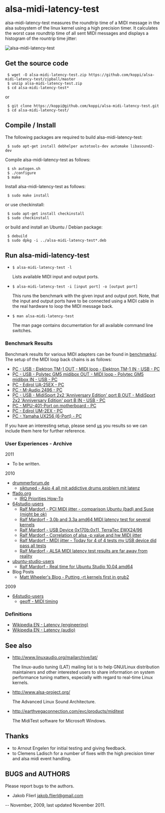 # alsa-midi-latency-test

alsa-midi-latency-test measures the roundtrip time of a MIDI message in the alsa subsystem of the linux kernel using a high precision timer. It calculates the worst case roundtrip time of all sent MIDI messages and displays a histogram of the rountrip time jitter:

![alsa-midi-latency-test](https://raw.github.com/koppi/alsa-midi-latency-test/master/alsa-midi-latency-test.gif "alsa midi latency test")

## Get the source code

```
 $ wget -O alsa-midi-latency-test.zip https://github.com/koppi/alsa-midi-latency-test/zipball/master
 $ unzip alsa-midi-latency-test.zip
 $ cd alsa-midi-latency-test*
```

or

```
 $ git clone https://koppi@github.com/koppi/alsa-midi-latency-test.git
 $ cd alsa-midi-latency-test/
```

## Compile / Install

The following packages are required to build alsa-midi-latency-test:

```
 $ sudo apt-get install debhelper autotools-dev automake libasound2-dev
```

Compile alsa-midi-latency-test as follows:

```
 $ sh autogen.sh
 $ ./configure
 $ make
```

Install alsa-midi-latency-test as follows:

```
 $ sudo make install
```

or use checkinstall:

```
 $ sudo apt-get install checkinstall
 $ sudo checkinstall
```

or build and install an Ubuntu / Debian package:

```
 $ debuild
 $ sudo dpkg -i ../alsa-midi-latency-test*.deb
```

## Run alsa-midi-latency-test

 * ``` $ alsa-midi-latency-test -l ```

    Lists available MIDI input and output ports.

 * ``` $ alsa-midi-latency-test -i [input port] -o [output port] ```

    This runs the benchmark with the given input and output port. Note, that the
    input and output ports have to be connected using a MIDI cable in the real
    hardware to loop the MIDI message back.

 * ``` $ man alsa-midi-latency-test ```

    The man page contains documentation for all available command line switches.

### Benchmark Results

Benchmark results for various MIDI adapters can be found in [benchmarks/](alsa-midi-latency-test/blob/master/benchmarks). The setup of the MIDI loop back chains is as follows:

 * [PC - USB - Elektron TM-1 OUT - MIDI loop - Elektron TM-1 IN - USB - PC](alsa-midi-latency-test/blob/master/benchmarks/elektron-tm1.txt)
 * [PC - USB - Polytec GM5 midibox OUT - MIDI loop - Polytec GM5 midibox IN - USB - PC](alsa-midi-latency-test/blob/master/benchmarks/gm5x5x5.txt)
 * [PC - Edirol UA-25EX - PC](alsa-midi-latency-test/blob/master/benchmarks/um2ex.txt)
 * [PC - M-Audio 2496 - PC](alsa-midi-latency-test/blob/master/benchmarks/m-audio-2496.txt)
 * [PC - USB - MidiSport 2x2 'Anniversary Edition' port B OUT - MidiSport 2x2 'Anniversary Edition' port B IN - USB - PC](alsa-midi-latency-test/blob/master/benchmarks/midisport2x2ann.txt)
 * [PC - MPU-401-Port on motherboard - PC](alsa-midi-latency-test/blob/master/benchmarks/mpu401.txt)
 * [PC - Edirol UM-2EX - PC](alsa-midi-latency-test/blob/master/benchmarks/um2ex.txt)
 * [PC - Yamaha UX256 (6-Port) - PC](alsa-midi-latency-test/blob/master/benchmarks/yamaha-ux256.txt)

If you have an interesting setup, please send [us](https://github.com/koppi) you results so we can include them here for further reference.

### User Experiences - Archive

2011

 * To be written.

2010

 * [drummerforum.de](http://www.drummerforum.de/forum/)
     * [siktuned - Asio 4 all mit addictive drums problem mit latenz](http://www.drummerforum.de/forum/48500-asio-4-all-mit-addictive-drums-problem-mit-latenz.html#post787463)
 * [ffado.org](http://subversion.ffado.org/wiki/)
     * [IRQ Priorities How-To](http://subversion.ffado.org/wiki/IrqPriorities)
 * [64studio-users](http://www.mail-archive.com/64studio-users@lists.64studio.com)
     * [Ralf Mardorf - PCI MIDI jitter - comparison Ubuntu (bad) and Suse	(might be ok)](http://www.mail-archive.com/64studio-users@lists.64studio.com/msg02099.html)
     * [Ralf Mardorf - 3.0b and 3.3a amd64 MIDI latency test for several	kernels](http://www.mail-archive.com/64studio-users@lists.64studio.com/msg02103.html)
     * [Ralf Mardorf - USB Device 0x170b:0x11, TerraTec EWX24/96](http://www.mail-archive.com/64studio-users@lists.64studio.com/msg02047.html)
     * [Ralf Mardorf - Correlation of alsa -p value and hw MIDI jitter](http://www.mail-archive.com/64studio-users@lists.64studio.com/msg02109.html)
     * [Ralf Mardorf - MIDI jitter - Today for 4 of 4 tests my USB device did pass all tests](http://www.mail-archive.com/64studio-users@lists.64studio.com/msg02089.html)
     * [Ralf Mardorf - ALSA MIDI latency test results are far away from	reality](http://www.mail-archive.com/64studio-users@lists.64studio.com/msg02104.html)
 * [ubuntu-studio-users](https://lists.ubuntu.com/archives/ubuntu-studio-users/)
     * [Ralf Mardorf - Real time for Ubuntu Studio 10.04 amd64](https://lists.ubuntu.com/archives/ubuntu-studio-users/2010-July/006392.html)
 * Blog Posts
     * [Matt Wheeler's Blog - Putting -rt kernels first in grub2](http://funkyhat.org/2010/01/19/putting-rt-kernels-first-in-grub2/)

2009

 * [64studio-users](http://www.mail-archive.com/64studio-users@lists.64studio.com)
     * [geoff - MIDI timing](http://www.mail-archive.com/64studio-users@lists.64studio.com/msg01635.html)

### Definitions

 * [Wikipedia EN - Latency (engineering)](http://en.wikipedia.org/wiki/Latency_(engineering))
 * [Wikipedia EN - Latency (audio)](http://en.wikipedia.org/wiki/Latency_(audio))

## See also

 * http://www.linuxaudio.org/mailarchive/lat/

    The linux-audio tuning (LAT) mailing list is to help GNU/Linux distribution
    maintainers  and  other interested users to share information on system
    performance tuning matters, especially with regard to real-time Linux
    kernels.

 * http://www.alsa-project.org/

    The Advanced Linux Sound Architecture.

 * http://earthvegaconnection.com/evc/products/miditest

    The MidiTest software for Microsoft Windows.

## Thanks

 * to Arnout Engelen for initial testing and giving feedback.
 * to Clemens Ladisch for a number of fixes with the high precision timer and
   alsa midi event handling.

## BUGS and AUTHORS

Please report bugs to the authors.

 * Jakob Flierl <jakob.flierl@gmail.com>

-- November, 2009, last updated November 2011.
